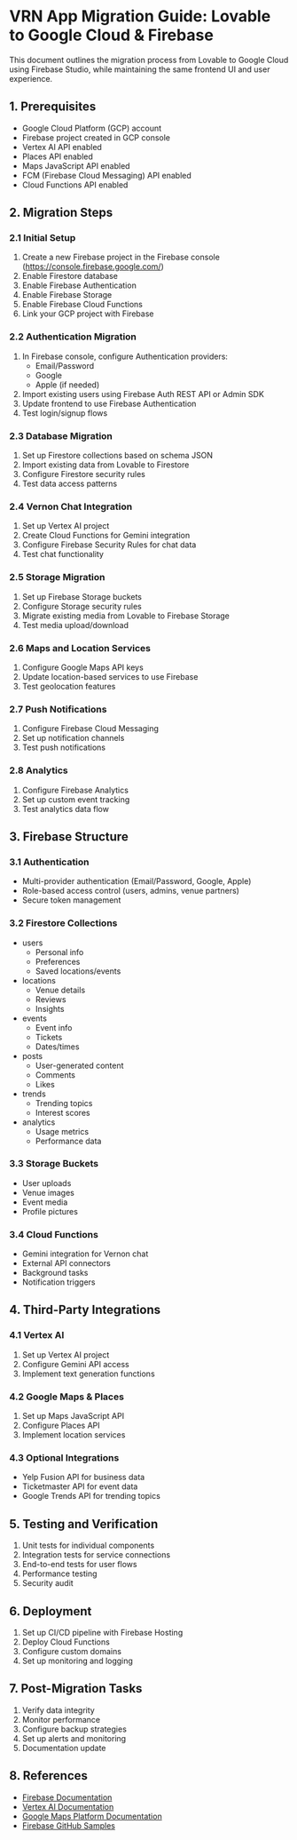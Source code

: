 
# VRN App Migration Guide: Lovable to Google Cloud & Firebase

This document outlines the migration process from Lovable to Google Cloud using Firebase Studio, while maintaining the same frontend UI and user experience.

## 1. Prerequisites

- Google Cloud Platform (GCP) account
- Firebase project created in GCP console
- Vertex AI API enabled
- Places API enabled
- Maps JavaScript API enabled
- FCM (Firebase Cloud Messaging) API enabled
- Cloud Functions API enabled

## 2. Migration Steps

### 2.1 Initial Setup

1. Create a new Firebase project in the Firebase console (https://console.firebase.google.com/)
2. Enable Firestore database
3. Enable Firebase Authentication
4. Enable Firebase Storage
5. Enable Firebase Cloud Functions
6. Link your GCP project with Firebase

### 2.2 Authentication Migration

1. In Firebase console, configure Authentication providers:
   - Email/Password
   - Google
   - Apple (if needed)
2. Import existing users using Firebase Auth REST API or Admin SDK
3. Update frontend to use Firebase Authentication
4. Test login/signup flows

### 2.3 Database Migration

1. Set up Firestore collections based on schema JSON
2. Import existing data from Lovable to Firestore
3. Configure Firestore security rules
4. Test data access patterns

### 2.4 Vernon Chat Integration

1. Set up Vertex AI project
2. Create Cloud Functions for Gemini integration
3. Configure Firebase Security Rules for chat data
4. Test chat functionality

### 2.5 Storage Migration

1. Set up Firebase Storage buckets
2. Configure Storage security rules
3. Migrate existing media from Lovable to Firebase Storage
4. Test media upload/download

### 2.6 Maps and Location Services

1. Configure Google Maps API keys
2. Update location-based services to use Firebase
3. Test geolocation features

### 2.7 Push Notifications

1. Configure Firebase Cloud Messaging
2. Set up notification channels
3. Test push notifications

### 2.8 Analytics

1. Configure Firebase Analytics
2. Set up custom event tracking
3. Test analytics data flow

## 3. Firebase Structure

### 3.1 Authentication

- Multi-provider authentication (Email/Password, Google, Apple)
- Role-based access control (users, admins, venue partners)
- Secure token management

### 3.2 Firestore Collections

- users
  - Personal info
  - Preferences
  - Saved locations/events
- locations
  - Venue details
  - Reviews
  - Insights
- events
  - Event info
  - Tickets
  - Dates/times
- posts
  - User-generated content
  - Comments
  - Likes
- trends
  - Trending topics
  - Interest scores
- analytics
  - Usage metrics
  - Performance data

### 3.3 Storage Buckets

- User uploads
- Venue images
- Event media
- Profile pictures

### 3.4 Cloud Functions

- Gemini integration for Vernon chat
- External API connectors
- Background tasks
- Notification triggers

## 4. Third-Party Integrations

### 4.1 Vertex AI

1. Set up Vertex AI project
2. Configure Gemini API access
3. Implement text generation functions

### 4.2 Google Maps & Places

1. Set up Maps JavaScript API
2. Configure Places API
3. Implement location services

### 4.3 Optional Integrations

- Yelp Fusion API for business data
- Ticketmaster API for event data
- Google Trends API for trending topics

## 5. Testing and Verification

1. Unit tests for individual components
2. Integration tests for service connections
3. End-to-end tests for user flows
4. Performance testing
5. Security audit

## 6. Deployment

1. Set up CI/CD pipeline with Firebase Hosting
2. Deploy Cloud Functions
3. Configure custom domains
4. Set up monitoring and logging

## 7. Post-Migration Tasks

1. Verify data integrity
2. Monitor performance
3. Configure backup strategies
4. Set up alerts and monitoring
5. Documentation update

## 8. References

- [Firebase Documentation](https://firebase.google.com/docs)
- [Vertex AI Documentation](https://cloud.google.com/vertex-ai/docs)
- [Google Maps Platform Documentation](https://developers.google.com/maps/documentation)
- [Firebase GitHub Samples](https://github.com/firebase/quickstart-js)
